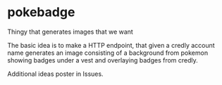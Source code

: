 # pokebadge
Thingy that generates images that we want


The basic idea is to make a HTTP endpoint, that given a credly account name generates an image consisting of a background from pokemon showing badges under a vest and overlaying badges from credly.

Additional ideas poster in Issues.
